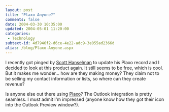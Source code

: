 ```yaml
---
layout: post
title: "Plaxo Anyone?"
comments: false
date: 2004-03-30 10:35:00
updated: 2004-05-01 11:20:00
categories:
 - Technology
subtext-id: 4d7946f2-d6ce-4e22-adc9-3e055ad2366d
alias: /blog/Plaxo-Anyone.aspx
---
```



I recently got pinged by [Scott Hanselman](http://www.hanselman.com/blog/) to update his Plaxo record and I decided to look at this product again. It still seems to be free, which is cool. But it makes me wonder... how are they making money? They claim not to be selling my contact information or lists, so where can they create revenue? 

Is anyone else out there using [Plaxo](http://www.plaxo.com/)? The Outlook integration is pretty seamless. I must admit I'm impressed (anyone know how they got their icon into the Outlook Preview window?). 
